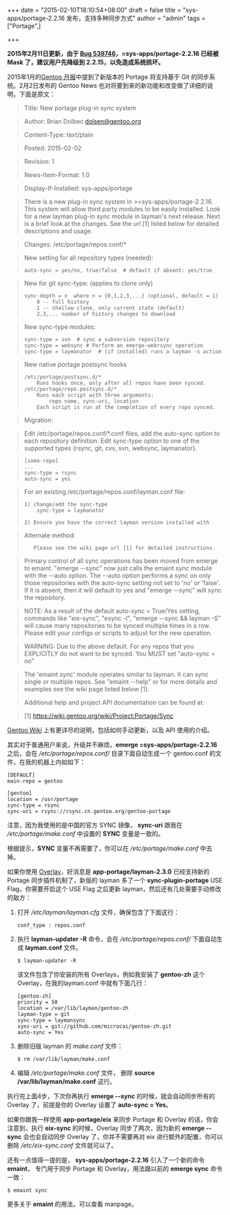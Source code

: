 +++
date = "2015-02-10T18:10:54+08:00"
draft = false
title = "sys-apps/portage-2.2.16 发布，支持多种同步方式"
author = "admin"
tags = ["Portage",]

+++

**2015年2月11日更新，由于 [Bug 539746](https://bugs.gentoo.org/show_bug.cgi?id=539746)，=sys-apps/portage-2.2.16 已经被 Mask 了，建议用户先降级到 2.2.15，以免造成系统损坏。**

2015年1月的[Gentoo 月报](/article/gentoo-monthly-newsletter-2015-01/)中提到了新版本的 Portage 将支持基于 Git 的同步系统。2月2日发布的 Gentoo News 也对将要到来的新功能和改变做了详细的说明，下面是原文：
<!--more-->

> Title: New portage plug-in sync system
 
> Author: Brian Dolbec <dolsen@gentoo.org>
 
> Content-Type: text/plain
 
> Posted: 2015-02-02
 
> Revision: 1
 
> News-Item-Format: 1.0

> Display-If-Installed: sys-apps/portage

> There is a new plug-in sync system in >=sys-apps/portage-2.2.16.
This system will allow third party modules to be easily installed.  Look
for a new layman plug-in sync module in layman's next release.  Next is
a brief look at the changes.  See the url [1] listed below for detailed
descriptions and usage.

> Changes:  /etc/portage/repos.conf/*
 
> New setting for all repository types (needed):
    
>     auto-sync = yes/no, true/false  # default if absent: yes/true

>    New for git sync-type: (applies to clone only)
>    
>     sync-depth = n  where n = {0,1,2,3,...} (optional, default = 1)
>         0 -- full history
>         1 -- shallow clone, only current state (default)
>         2,3,... number of history changes to download

>    New sync-type modules:
>    
>     sync-type = svn  # sync a subversion repository
>     sync-type = websync # Perform an emerge-webrsync operation
>     sync-type = laymanator  # (if installed) runs a layman -s action

>    New native portage postsync hooks
>    
>     /etc/portage/postsync.d/*
>         Runs hooks once, only after all repos have been synced.
>     /etc/portage/repo.postsync.d/*
>         Runs each script with three arguments:
>             repo name, sync-uri, location
>         Each script is run at the completion of every repo synced.

> Migration:

>    Edit /etc/portage/repos.conf/*.conf files, add the auto-sync option
    to each repository definition.  Edit sync-type option to one of the
    supported types {rsync, git, cvs, svn, websync, laymanator}.
    
>     [some-repo]
>     ...
>     sync-type = rsync
>     auto-sync = yes

>    For an existing /etc/portage/repos.conf/layman.conf file:
>    
>     1) change/add the sync-type
>         sync-type = laymanator
>         
>     2) Ensure you have the correct layman version installed with

>    Alternate method:
>    
>        Please see the wiki page url [1] for detailed instructions.

> Primary control of all sync operations has been moved from emerge to
emaint.  "emerge --sync" now just calls the emaint sync module with the
--auto option.  The --auto option performs a sync on only those
repositories with the auto-sync setting not set to 'no' or 'false'. If
it is absent, then it will default to yes and "emerge --sync" will sync
the repository.

> NOTE: As a result of the default auto-sync = True/Yes setting, commands
    like "eix-sync", "esync -l", "emerge --sync && layman -S" will cause
    many repositories to be synced multiple times in a row.  Please edit
    your configs or scripts to adjust for the new operation.

> WARNING:
>    Due to the above default. For any repos that you EXPLICITLY do not
    want to be synced. You MUST set "auto-sync = no"

> The 'emaint sync' module operates similar to layman.  It can sync
single or multiple repos.  See "emaint --help" or for more details and
examples see the wiki page listed below [1].

> Additional help and project API documentation can be found at:

> [1] https://wiki.gentoo.org/wiki/Project:Portage/Sync

[Gentoo Wiki](https://wiki.gentoo.org/wiki/Project:Portage/Sync) 上有更详尽的说明，包括如何手动更新，以及 API 使用的介绍。

其实对于普通用户来说，升级并不麻烦，**emerge =sys-apps/portage-2.2.16** 之后，会在 */etc/portage/repos.conf/* 目录下面自动生成一个 gentoo.conf 的文件，在我的机器上内如如下：

```
[DEFAULT]
main-repo = gentoo

[gentoo]
location = /usr/portage
sync-type = rsync
sync-uri = rsync://rsync.cn.gentoo.org/gentoo-portage
```

注意，因为我使用的是中国的官方 SYNC 镜像， **sync-uri** 跟我在 */etc/portage/make.conf* 中设置的 **SYNC** 变量是一致的。

根据提示，**SYNC** 变量不再需要了，你可以在 */etc/portage/make.conf* 中去掉。

如果你使用 [Overlay](https://wiki.gentoo.org/wiki/Overlay)，好消息是 **app-portage/layman-2.3.0** 已经支持新的 Portage 同步插件机制了，新版的 layman 多了一个 **sync-plugin-portage** USE Flag，你需要开启这个 USE Flag 之后更新 layman，然后还有几处需要手动修改的敌方：

1. 打开 */etc/layman/layman.cfg* 文件，确保包含了下面这行：

    ```
    conf_type : repos.conf
    ```

2. 执行 **layman-updater -R** 命令，会在 */etc/portage/repos.conf/* 下面自动生成 **layman.conf** 文件。

    ``` !bash
    $ layman-updater -R
    ```
    
    该文件包含了你安装的所有 Overlays，例如我安装了 **gentoo-zh** 这个 Overlay，在我的layman.conf 中就有下面几行：
    
    ```
    [gentoo-zh]
    priority = 50
    location = /var/lib/layman/gentoo-zh
    layman-type = git
    sync-type = laymansync
    sync-uri = git://github.com/microcai/gentoo-zh.git
    auto-sync = Yes
    ```
    
3. 删除旧版 layman 的 *make.conf* 文件：

    ```
    $ rm /var/lib/layman/make.conf
    ```
    
4. 编辑 */etc/portage/make.conf* 文件， 删除 **source /var/lib/layman/make.conf** 这行。

执行完上面4步，下次你再执行 **emerge --sync** 的时候，就会自动同步所有的 Overlay 了，前提是你的 Overlay 设置了 **auto-sync = Yes**。

如果你跟我一样使用 **app-portage/eix** 来同步 Portage 和 Overlay 的话，你会注意到，执行 **eix-sync** 的时候，Overlay 同步了两次，因为新的 **emerge --sync** 会也会自动同步 Overlay 了，你并不需要再对 eix 进行额外的配置，你可以删除 */etc/eix-sync.conf* 文件就可以了。

还有一点值得一提的是， **sys-apps/portage-2.2.16** 引入了一个新的命令 **emaint**， 专门用于同步 Portage 和 Overlay，用法跟以前的 **emerge sync** 命令一致：

```
$ emaint sync
```

更多关于 **emaint** 的用法，可以查看 manpage。
